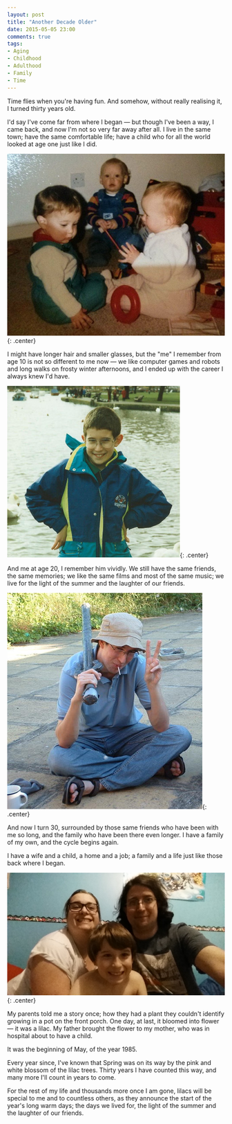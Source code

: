 ```yaml
---
layout: post
title: "Another Decade Older"
date: 2015-05-05 23:00
comments: true
tags:
- Aging
- Childhood
- Adulthood
- Family
- Time
---
```


Time flies when you're having fun. And somehow, without really realising it, I turned thirty years old.

I'd say I've come far from where I began &mdash; but though I've been a way, I came back, and now I'm not so very far away after all. I live in the same town; have the same comfortable life; have a child who for all the world looked at age one just like I did.

![Me, age zero](/img/blog/2015/age0.jpg){: .center}

I might have longer hair and smaller glasses, but the "me" I remember from age 10 is not so different to me now &mdash; we like computer games and robots and long walks on frosty winter afternoons, and I ended up with the career I always knew I'd have.

![Me, age ten](/img/blog/2015/age10.jpg){: .center}

And me at age 20, I remember him vividly. We still have the same friends, the same memories; we like the same films and most of the same music; we live for the light of the summer and the laughter of our friends.

![Me, age twenty](/img/blog/2015/age20.jpg){: .center}

And now I turn 30, surrounded by those same friends who have been with me so long, and the family who have been there even longer. I have a family of my own, and the cycle begins again.

I have a wife and a child, a home and a job; a family and a life just like those back where I began.

![Me, age thirty](/img/blog/2015/age30.jpg){: .center}

My parents told me a story once; how they had a plant they couldn't identify growing in a pot on the front porch. One day, at last, it bloomed into flower &mdash; it was a lilac. My father brought the flower to my mother, who was in hospital about to have a child.

It was the beginning of May, of the year 1985.

Every year since, I've known that Spring was on its way by the pink and white blossom of the lilac trees. Thirty years I have counted this way, and many more I'll count in years to come.

For the rest of my life and thousands more once I am gone, lilacs will be special to me and to countless others, as they announce the start of the year's long warm days; the days we lived for, the light of the summer and the laughter of our friends.

